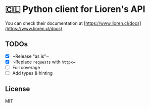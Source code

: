 # 🇨🇱 Python client for Lioren's API

You can check their documentation at [https://www.lioren.cl/docs](https://www.lioren.cl/docs)

## TODOs

- [X] ~Release "as is"~
- [X] ~Replace `requests` with `httpx`~
- [ ] Full coverage
- [ ] Add types & hinting

## License

MIT


